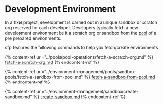 # Development Environment

In a flxbl project, development is carried out in a unique sandbox or scratch org reserved for each developer.   Developers typically fetch a new development environment be it a scratch org or sandbox from the [pool](../environment-management/pools/) of a pre prepared environments.&#x20;

sfp features the following commands to help you fetch/create environments

{% content-ref url="../pools/pool-operations/fetch-a-scratch-org.md" %}
[fetch-a-scratch-org.md](../pools/pool-operations/fetch-a-scratch-org.md)
{% endcontent-ref %}

{% content-ref url="../environment-management/pools/sandbox-pools/fetch-a-sandbox-from-pool.md" %}
[fetch-a-sandbox-from-pool.md](../environment-management/pools/sandbox-pools/fetch-a-sandbox-from-pool.md)
{% endcontent-ref %}

{% content-ref url="../environment-management/sandbox/create-sandbox.md" %}
[create-sandbox.md](../environment-management/sandbox/create-sandbox.md)
{% endcontent-ref %}
